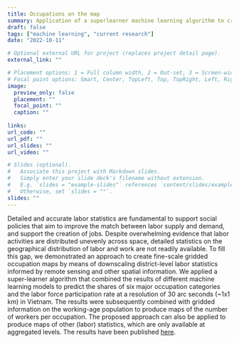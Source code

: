 ```yaml
---
title: Occupations on the map
summary: Application of a superlearner machine learning algorithm to create high resolution maps with the location of workers.
draft: false
tags: ["machine learning", "current research"]
date: "2022-10-11"

# Optional external URL for project (replaces project detail page).
external_link: ""

# Placement options: 1 = Full column width, 2 = Out-set, 3 = Screen-width
# Focal point options: Smart, Center, TopLeft, Top, TopRight, Left, Right, BottomLeft, Bottom, BottomRight
image:
  preview_only: false
  placement: ""
  focal_point: ""
  caption: ""
  
links:
url_code: ""
url_pdf: ""
url_slides: ""
url_video: ""

# Slides (optional).
#   Associate this project with Markdown slides.
#   Simply enter your slide deck's filename without extension.
#   E.g. `slides = "example-slides"` references `content/slides/example-slides.md`.
#   Otherwise, set `slides = ""`.
slides: ""
---
```


Detailed and accurate labor statistics are fundamental to support social policies that aim to improve the match between labor supply and demand, and support the creation of jobs. Despite overwhelming evidence that labor activities are distributed unevenly across space, detailed statistics on the geographical distribution of labor and work are not readily available. To fill this gap, we demonstrated an approach to create fine-scale gridded occupation maps by means of downscaling district-level labor statistics informed by remote sensing and other spatial information. We applied a super-learner algorithm that combined the results of different machine learning models to predict the shares of six major occupation categories and the labor force participation rate at a resolution of 30 arc seconds (~1x1 km) in Vietnam. The results were subsequently combined with gridded information on the working-age population to produce maps of the number of workers per occupation. The proposed approach can also be applied to produce maps of other (labor) statistics, which are only available at aggregated levels. The results have been published [here](https://journals.plos.org/plosone/article?id=10.1371/journal.pone.0278120).